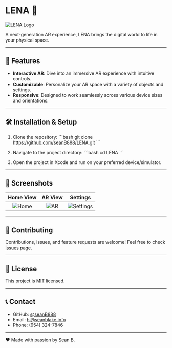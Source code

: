 # LENA 🌟

![LENA Logo](path_to_logo.png)  <!-- Replace 'path_to_logo.png' with the actual path to your logo if you have one -->

A next-generation AR experience, LENA brings the digital world to life in your physical space.

---

## 🚀 Features

- **Interactive AR**: Dive into an immersive AR experience with intuitive controls.
- **Customizable**: Personalize your AR space with a variety of objects and settings.
- **Responsive**: Designed to work seamlessly across various device sizes and orientations.

---

## 🛠 Installation & Setup

1. Clone the repository:
\```bash
git clone https://github.com/seanB888/LENA.git
\```

2. Navigate to the project directory:
\```bash
cd LENA
\```

3. Open the project in Xcode and run on your preferred device/simulator.

---

## 📸 Screenshots

| Home View | AR View | Settings |
|:---------:|:-------:|:--------:|
| ![Home](path_to_home_screenshot.png) | ![AR](path_to_ar_screenshot.png) | ![Settings](path_to_settings_screenshot.png) |

<!-- Replace the paths with actual screenshot paths -->

---

## 🤝 Contributing

Contributions, issues, and feature requests are welcome! Feel free to check [issues page](https://github.com/seanB888/LENA/issues).

---

## 📝 License

This project is [MIT](./LICENSE) licensed.

---

## 📞 Contact

- GitHub: [@seanB888](https://github.com/seanB888)
- Email: hi@seanblake.info
- Phone: (954) 324-7846

---

❤️ Made with passion by Sean B.
